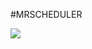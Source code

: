 #MRSCHEDULER

![](https://cloud.githubusercontent.com/assets/535718/15249485/bd7358b6-195a-11e6-8cd1-6c6bda0f2780.png)
